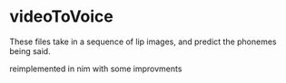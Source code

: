 # videoToVoice
These files take in a sequence of lip images, and predict the phonemes being said.

reimplemented in nim with some improvments